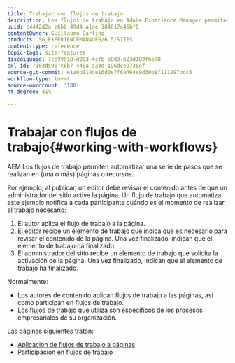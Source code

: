 ```yaml
---
title: Trabajar con flujos de trabajo
description: Los flujos de trabajo en Adobe Experience Manager permiten automatizar una serie de pasos que se realizan en una página o un recurso.
uuid: c4442d2a-c6b0-49d4-a1ce-384017c45bf0
contentOwner: Guillaume Carlino
products: SG_EXPERIENCEMANAGER/6.5/SITES
content-type: reference
topic-tags: site-features
discoiquuid: 7cb99618-d903-4cfb-b0d9-b23d189f6e78
exl-id: 7383d590-c6b7-440a-a33d-196dce9736ef
source-git-commit: e1a0b114ce16d0e7f6a464e9d30b8f111297bcc6
workflow-type: tm+mt
source-wordcount: '180'
ht-degree: 41%

---
```


# Trabajar con flujos de trabajo{#working-with-workflows}

AEM Los flujos de trabajo permiten automatizar una serie de pasos que se realizan en (una o más) páginas o recursos.

Por ejemplo, al publicar, un editor debe revisar el contenido antes de que un administrador del sitio active la página. Un flujo de trabajo que automatiza este ejemplo notifica a cada participante cuándo es el momento de realizar el trabajo necesario:

1. El autor aplica el flujo de trabajo a la página.
1. El editor recibe un elemento de trabajo que indica que es necesario para revisar el contenido de la página. Una vez finalizado, indican que el elemento de trabajo ha finalizado.
1. El administrador del sitio recibe un elemento de trabajo que solicita la activación de la página. Una vez finalizado, indican que el elemento de trabajo ha finalizado.

Normalmente:

* Los autores de contenido aplican flujos de trabajo a las páginas, así como participan en flujos de trabajo.
* Los flujos de trabajo que utiliza son específicos de los procesos empresariales de su organización.

Las páginas siguientes tratan:

* [Aplicación de flujos de trabajo a páginas](/help/sites-authoring/workflows-applying.md)
* [Participación en flujos de trabajo](/help/sites-authoring/workflows-participating.md)
